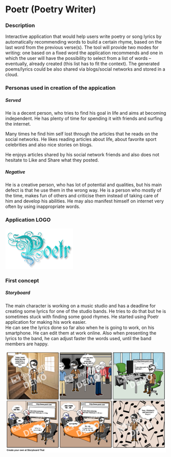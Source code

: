 # Poetr  (Poetry Writer)

### Description

   Interactive application that would help users write poetry or song lyrics by automatically recommending words to build a certain rhyme, based on the last word from the previous verse(s). The tool will provide two modes for writing: one based on a fixed word the application recommends and one in which the user will have the possibility to select from a list of words – eventually, already created (this list has to fit the context). The generated poems/lyrics could be also shared via blogs/social networks and stored in a cloud.

### Personas used in creation of the appication

##### Served

   He is a decent person, who tries to find his goal in life and aims at becoming independent. He has plenty of time for spending it with friends and surfing the internet.  

   Many times he find him self lost through the articles that he reads on the social networks. He likes reading articles about life, about favorite sport celebrities and also nice stories on blogs.  

   He enjoys articles shared by his social network friends and also does not hesitate to Like and Share what they posted.  

##### Negative

He is a creative person, who has lot of potential and qualities, but his main defect is that he use them in the wrong way. He is a person who mostly of the time, makes fun of others and criticise them instead of taking care of him and develop his abilities. He may also manifest himself on internet very often by using inappropriate words.

### Application LOGO

![alt tag](https://github.com/adrianciucanel/Poetr/blob/master/Logo/poetr-logo.png?raw=true)


### First concept

##### Storyboard

  The main character is working on a music studio and has a deadline for creating some lyrics for one of the studio bands. He tries to do that but he is sometimes stuck with finding some good rhymes. He started using Poetr application for making his work easier.  
  He can see the lyrics done so far also when he is going to work, on his smartphone. He can edit them at work online. Also when presenting the lyrics to the band, he can adjust faster the words used, until the band members are happy.  

![alt tag](https://github.com/adrianciucanel/Poetr/blob/master/concept-1/storyboard/Poetr-song-lyrics-creation-storyboad.png?raw=true)

